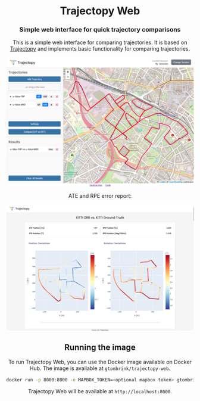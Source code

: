 <div align="center">
    <h1>Trajectopy Web</h1>
    <h3>Simple web interface for quick trajectory comparisons</h3>

This is a simple web interface for comparing trajectories. It is based on [Trajectopy](https://github.com/gereon-t/trajectopy) and implements basic functionality for comparing trajectories.


<p align="center">
  <img style="border-radius: 10px;" src=.images/frontend.png>
</p>

ATE and RPE error report:
<p align="center">
  <img style="border-radius: 10px;" src=.images/kitti.png>
</p>


## Running the image

To run Trajectopy Web, you can use the Docker image available on Docker Hub. The image is available at `gtombrink/trajectopy-web`.

```bash	
docker run -p 8000:8000 -e MAPBOX_TOKEN=<optional mapbox token> gtombrink/trajectopy-web
```

Trajectopy Web will be available at `http://localhost:8000`.
